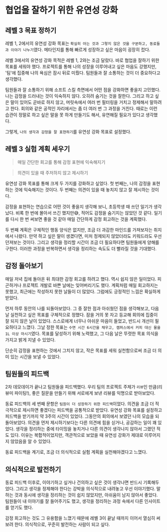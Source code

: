 # 협업을 잘하기 위한 유연성 강화

## 레벨 3 목표 정하기

레벨 1, 2에서의 유연성 강화 목표는 `확실히 아는 것과 그렇지 않은 것을 구분하고, 동료들과 이야기 나누기`였다. 메타인지를 통해 빠르게 성장하고 싶은 마음이 굉장히 컸다.

레벨 3에서의 유연성 강화 목적은 레벨 1, 2와는 조금 달랐다. 바로 협업을 잘하기 위한 목표를 세워야 했다. 프로젝트를 통해 나의 성장을 이루어내고 싶은 마음도 강했지만, '팀'에 집중해 나의 욕심은 잠시 뒤로 미뤘다. 팀원들과 잘 소통하는 것이 더 중요하다고 생각했다.

팀원들과 잘 소통하기 위해 소프트 스킬 측면에서 어떤 점을 강화하면 좋을지 고민했다. 나는 감정을 드러내는 것이 익숙하지 않다. 오히려 숨기는 것을 잘한다. 그리고 하고 싶은 말이 있어도 곧바로 하지 않고, 머릿속에서 여러 번 필터링을 거치고 정제해서 말하려고 한다. 회의와 같은 공적인 자리에서는 좀 더 여러 번 그 과정을 거친다. 때로는 이런 습관이 정말로 하고 싶은 말을 못 하게 만들기도 해서, 유연해질 필요가 있다고 생각했다.

그렇게, `나의 생각과 감정을 잘 표현하기`를 유연성 강화 목표로 설정했다.

## 레벨 3 실험 계획 세우기

> 매일 간단한 회고를 통해 감정 표현에 익숙해지기

> 의견이 있을 때 주저하지 않고 제시하기

유연성 강화 목표를 통해 크게 두 가지를 강화하고 싶었다. 첫 번째는, 나의 감정을 표현하는 것에 익숙해지는 것이다. 두 번째는 의견이 있을 때 놓치지 않고 잘 제시하는 것이다.

감정을 표현하는 연습으로 어떤 것이 좋을지 생각해 보니, 초등학생 때 쓰던 일기가 생각났다. 비록 한 번에 몰아서 쓰긴 했지만😅, 적어도 감정을 숨기지는 않았던 것 같다. 일기를 다시 한 번 써보면 좋을 것 같아 매일 간단하게 감정 회고하는 것을 계획했다.

두 번째 계획은 구체적인 행동 양식은 없지만, 조금 더 과감한 마인드를 가져보자는 취지에서 나왔다. 만약 하고 싶은 말이 생겼다면, 미처 정제되지 않았더라도 키워드라도 우선 던져보는 것이다. 그리고 생각을 정리할 시간이 조금 더 필요하다면 팀원들에게 양해를 구한다. 이러한 과정을 반복하면서 생각을 정리하는 속도도 더 빨라질 것을 기대했다.

## 감정 돌아보기

매일 저녁 집에 돌아온 뒤 최대한 감정 회고를 하려고 했다. 역시 쉽지 않은 일이었다. 피곤하거나 프로젝트 개발로 바쁜 날에는 잊어버리기도 했다. 계획처럼 매일 회고하지는 못했고, 최근에는 작성하지 못한 날들이 더 많았다. 그럼에도 긍정적인 느낌은 확실하게 받았다.

먼저 하루 동안의 나를 되돌아보았다. 그 중 잘한 점과 아쉬웠던 점을 생각해보고, 다음 날 실천하고 싶은 목표를 구체적으로 정했다. 잠을 거의 못 자고 등교해 회의에 집중이 잘 되지 않은 날이 있었다. 스스로에게 너무나 아쉬운 마음이 들었고, 반드시 개선이 필요하다고 느꼈다. 그날 정한 목표는 `수면 시간 6시간을 채우고, 캠퍼스에서 커피 대신 물을 1L 이상 마시기`였다. 목표를 달성하기 위해 노력했고, 그 다음 날은 뚜렷한 목표 의식을 가지고 밝게 지낼 수 있었다.

단순히 감정을 표현하는 것에서 그치지 않고, 작은 목표를 세워 실천함으로써 조금 더 의미 있는 시간을 보낼 수 있었다. 

## 팀원들의 피드백

2차 데모데이가 끝나고 팀원들을 피드백했다. 우리 팀의 프로젝트 주제가 `리뷰`인 만큼(리뷰미 파이팅!), 좋은 질문을 만들기 위해 서로에게 보낸 리뷰를 익명으로 받아보았다.

동료 피드백의 세 번째 문항은 `팀원이 더 성장하기 위한 피드백`이었다.
의견을 조금 더 적극적으로 제시하면 좋겠다는 피드백을 공통적으로 받았다. 유연성 강화 목표를 설정하고 피드백을 받기까지 약 3주의 시간이 있었다. 그동안의 회의에서 보였던 나의 모습을 되돌아보았다. 의견을 먼저 제시하기보다는 다른 의견에 힘을 싣거나, 공감하는 일이 꽤 있었다. 생각을 정리하는 중에 타이밍을 놓치거나 다른 의견이 생각나지 않아서 그랬던 적도 있다. 이유는 복합적이었지만, 객관적으로 보았을 때 유연성 강화가 제대로 이루어지지 않았음을 알 수 있었다.

동료 피드백을 계기로, 조금 더 의식적으로 실험 계획을 실천해야겠다고 느꼈다.

## 의식적으로 발전하기

동료 피드백 이후로, 이야기하고 싶거나 건의하고 싶은 것이 생각나면 반드시 기록해두었다. 그리고 생각을 정제해야 한다는 강박을 의식적으로 내려놓고 우선 이야기했다. 말하는 것과 동시에 생각을 정리하는 것이 쉽지 않았지만, 아쉬움이 남지 않아서 좋았다. 팀원들이 내 이야기를 잘 들어주기도 했고, 생각을 정리하는 과정 속에서 다른 인사이트를 얻기도 했다.

감정 회고하는 것도 그 유용함을 느꼈기 때문에 레벨 3이 끝날 때까지 이어서 열심히 써보려 한다. 의식적으로, 꾸준히 발전하는 사람이 되고 싶다.
